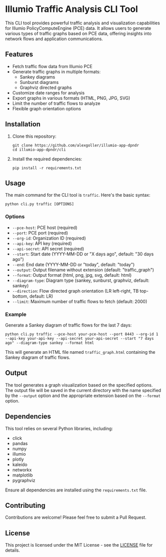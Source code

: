 # Illumio Traffic Analysis CLI Tool

This CLI tool provides powerful traffic analysis and visualization capabilities for Illumio PolicyComputeEngine (PCE) data. It allows users to generate various types of traffic graphs based on PCE data, offering insights into network flows and application communications.

## Features

- Fetch traffic flow data from Illumio PCE
- Generate traffic graphs in multiple formats:
  - Sankey diagrams
  - Sunburst diagrams
  - Graphviz directed graphs
- Customize date ranges for analysis
- Export graphs in various formats (HTML, PNG, JPG, SVG)
- Limit the number of traffic flows to analyze
- Flexible graph orientation options

## Installation

1. Clone this repository:
   ```
   git clone https://github.com/alexgoller/illumio-app-dpndr
   cd illumio-app-dpndr/cli
   ```

2. Install the required dependencies:
   ```
   pip install -r requirements.txt
   ```

## Usage

The main command for the CLI tool is `traffic`. Here's the basic syntax:

```
python cli.py traffic [OPTIONS]
```

### Options

- `--pce-host`: PCE host (required)
- `--port`: PCE port (required)
- `--org-id`: Organization ID (required)
- `--api-key`: API key (required)
- `--api-secret`: API secret (required)
- `--start`: Start date (YYYY-MM-DD or "X days ago", default: "30 days ago")
- `--end`: End date (YYYY-MM-DD or "today", default: "today")
- `--output`: Output filename without extension (default: "traffic_graph")
- `--format`: Output format (html, png, jpg, svg, default: html)
- `--diagram-type`: Diagram type (sankey, sunburst, graphviz, default: sankey)
- `--direction`: Flow directed graph orientation (LR left-right, TB top-bottom, default: LR)
- `--limit`: Maximum number of traffic flows to fetch (default: 2000)

### Example

Generate a Sankey diagram of traffic flows for the last 7 days:

```
python cli.py traffic --pce-host your-pce-host --port 8443 --org-id 1 --api-key your-api-key --api-secret your-api-secret --start "7 days ago" --diagram-type sankey --format html
```

This will generate an HTML file named `traffic_graph.html` containing the Sankey diagram of traffic flows.

## Output

The tool generates a graph visualization based on the specified options. The output file will be saved in the current directory with the name specified by the `--output` option and the appropriate extension based on the `--format` option.

## Dependencies

This tool relies on several Python libraries, including:

- click
- pandas
- numpy
- illumio
- plotly
- kaleido
- networkx
- matplotlib
- pygraphviz

Ensure all dependencies are installed using the `requirements.txt` file.

## Contributing

Contributions are welcome! Please feel free to submit a Pull Request.

## License

This project is licensed under the MIT License - see the [LICENSE](LICENSE) file for details.